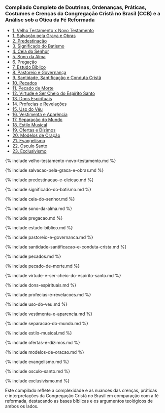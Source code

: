 ### Compilado Completo de Doutrinas, Ordenanças, Práticas, Costumes e Crenças da Congregação Cristã no Brasil (CCB) e a Análise sob a Ótica da Fé Reformada
- [1. Velho Testamento x Novo Testamento](#velho-testamento-novo-testamento)
- [1. Salvação pela Graça e Obras](#salvacao-pela-graca-e-obras)
- [2. Predestinação](#predestinacao-e-eleicao)
- [3. Significado do Batismo](#significado-do-batismo)
- [4. Ceia do Senhor](#ceia-do-senhor)
- [5. Sono da Alma](#sono-da-alma)
- [6. Pregação](#pregacao)
- [7. Estudo Bíblico](#estudo-biblico)
- [8. Pastoreio e Governança](#pastoreio-e-governanca)
- [9. Santidade, Santificação e Conduta Cristã](#santidade-santificacao-e-conduta-crista)
- [10. Pecados](#pecados)
- [11. Pecado de Morte](#pecado-de-morte)
- [12. Virtude e Ser Cheio do Espírito Santo](#virtude-e-ser-cheio-do-espirito-santo)
- [13. Dons Espirituais](#dons-espirituais)
- [14. Profecias e Revelações](#profecias-e-revelacoes)
- [15. Uso do Véu](#uso-do-veu)
- [16. Vestimenta e Aparência](#vestimenta-e-aparencia)
- [17. Separação do Mundo](#separacao-do-mundo)
- [18. Estilo Musical](#estilo-musical)
- [19. Ofertas e Dízimos](#ofertas-e-dizimos)
- [20. Modelos de Oração](#modelos-de-oracao)
- [21. Evangelismo](#evangelismo)
- [22. Ósculo Santo](#osculo-santo)
- [23. Exclusivismo](#exclusivismo)

{% include velho-testamento-novo-testamento.md %}

{% include salvacao-pela-graca-e-obras.md %}

{% include predestinacao-e-eleicao.md %}

{% include significado-do-batismo.md %}

{% include ceia-do-senhor.md %}

{% include sono-da-alma.md %}

{% include pregacao.md %}

{% include estudo-biblico.md %}

{% include pastoreio-e-governanca.md %}

{% include santidade-santificacao-e-conduta-crista.md %}

{% include pecados.md %}

{% include pecado-de-morte.md %}

{% include virtude-e-ser-cheio-do-espirito-santo.md %}

{% include dons-espirituais.md %}

{% include profecias-e-revelacoes.md %}

{% include uso-do-veu.md %}

{% include vestimenta-e-aparencia.md %}

{% include separacao-do-mundo.md %}

{% include estilo-musical.md %}

{% include ofertas-e-dizimos.md %}

{% include modelos-de-oracao.md %}

{% include evangelismo.md %}

{% include osculo-santo.md %}

{% include exclusivismo.md %}

Este compilado reflete a complexidade e as nuances das crenças, práticas e interpretações da Congregação Cristã no Brasil em comparação com a fé reformada, destacando as bases bíblicas e os argumentos teológicos de ambos os lados.